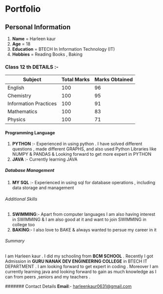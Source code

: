 # Portfolio

## Personal Information 

1. **Name** = Harleen kaur
2. **Age** = 18
3. **Education** = BTECH In Information Technology (IT)
4. **Hobbies** = Reading Books , Baking

### Class 12 th DETAILS :-

|**Subject**|**Total Marks**|**Marks Obtained**|
| ----------- | ----------- | ----------- |
|English|100|96|
|Chemistry|100|95|
|Information Practices|100|91|
|Mathematics|100|83|
|Physics|100|71|

#### Programming Language
1. **PYTHON** :-   Experienced in using python . I have solved different questions , made  different GRAPHS, and also used Python Libraries like NUMPY & PANDAS & Looking forward to get more expert in PYTHON
2.  **JAVA**  :-  Currently learning JAVA

##### Database Management 
1. **MY SQL** :- Experienced in using sql for database operations , including data storage and management

###### Additional Skills 
1. **SWIMMING**:- Apart from computer languages I  am also having interest in SWIMMING & I am also good at it and want to join SWIMMING in college too
2.  **BAKING**:- I also love to BAKE & always wanted to persue my career in it
###### Summary
 I am Harleen kaur . I  did my schooling from **BCM SCHOOL** . Recently I got Admission in **GURU NANAK DEV ENGINEERING COLLEGE** in BTECH IT DEPARTMENT . I am looking forward to get expert in coding . Moreover I am currently learning java and looking forward to gain as much knowledge as I  can from peers ,seniors and my teachers .

 #######  Contact Details 
 **Email**:- harleenkaur0631@gmail.com
     

